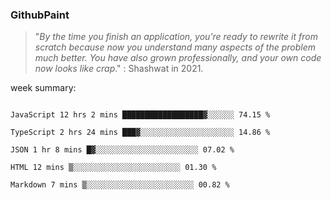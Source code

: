 
### GithubPaint

>"*By the time you finish an application, you’re ready to rewrite it from scratch because now you understand many aspects of the problem much better. You have also grown professionally, and your own code now looks like crap*." 
: Shashwat in 2021.

week summary: 
<!--START_SECTION:waka-->

```text

JavaScript 12 hrs 2 mins ██████████████████▓░░░░░░ 74.15 %

TypeScript 2 hrs 24 mins ███▓░░░░░░░░░░░░░░░░░░░░░ 14.86 %

JSON 1 hr 8 mins █▓░░░░░░░░░░░░░░░░░░░░░░░ 07.02 %

HTML 12 mins ▒░░░░░░░░░░░░░░░░░░░░░░░░ 01.30 %

Markdown 7 mins ▒░░░░░░░░░░░░░░░░░░░░░░░░ 00.82 %

```

<!--END_SECTION:waka-->

